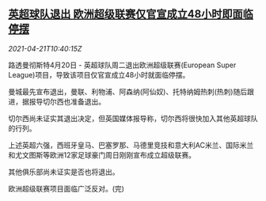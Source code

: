 <!--1619006910000-->
[英超球队退出 欧洲超级联赛仅官宣成立48小时即面临停摆](https://cn.reuters.com/article/italy-agnelli-uk-soccer-0421-idCNKBS2C81EE)
------

<div><i>2021-04-21T10:40:15Z</i></div><p>路透曼彻斯特4月20日 - 英超球队周二退出欧洲超级联赛(European Super League)项目，导致该项目仅官宣成立48小时就面临停摆。</p><p>曼城最先宣布退出，曼联、利物浦、阿森纳(阿仙奴)、托特纳姆热刺(热刺)随后跟进，据报导切尔西也准备退出。</p><p>切尔西尚未证实其退出决定，但英国媒体报导称，切尔西将很快加入其他英超球队的行列。</p><p>上述英超六强，西班牙皇马、巴塞罗那、马德里竞技和意大利AC米兰、国际米兰和尤文图斯等欧洲12家足球豪门周日刚刚宣布成立超级联赛。</p><p>其他俱乐部尚未证实是否也将退出。</p><p>欧洲超级联赛项目面临广泛反对。(完)</p>
